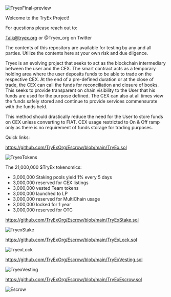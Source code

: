 ![TryexFinal-preview](https://user-images.githubusercontent.com/118675124/202914713-7cf9f9fa-9c5f-49c9-85c5-adde76ab9714.png)

Welcome to the TryEx Project! 

For questions please reach out to: 

Talk@tryex.org or
@Tryex_org on Twitter

The contents of this repository are available for testing by any and all parties.
Utilize the contents here at your own risk and due diigence.

Tryex is an evolving project that seeks to act as the blockchain intermediary between the user and the CEX. 
The smart contract acts as a temporary holding area where the user deposits funds to be able to trade on the respective CEX. 
At the end of a pre-defined duration or at the close of trade, the CEX can call the funds for reconciliation and closure of books. 
This seeks to provide transparent on chain visibility to the User that his funds are used for the purpose defined. 
The CEX can also at all times view the funds safely stored and continue to provide services commensurate with the funds held.

This method should drastically reduce the need for the User to store funds on CEX unless converting to FIAT. 
CEX usage restricted to On & Off ramp only as there is no requirement of funds storage for trading purposes.

Quick links: 

https://github.com/TryExOrg/Escrow/blob/main/TryEx.sol

![TryexTokens](https://user-images.githubusercontent.com/118675124/202914678-525d2ad6-5f0c-44dd-8e4b-3d97b9b8365c.PNG)

The 21,000,000 $TryEx tokenomics:

- 3,000,000 Staking pools yield 1% every 5 days
- 3,000,000 reserved for CEX listings
- 3,000,000 vested Team tokens 
- 3,000,000 launched to LP
- 3,000,000 reserved for MultiChain usage
- 3,000,000 locked for 1 year
- 3,000,000 reserved for OTC

https://github.com/TryExOrg/Escrow/blob/main/TryExStake.sol

![TryexStake](https://user-images.githubusercontent.com/118675124/202928799-9f5c9749-92df-4a99-8bbb-b073d795ce6c.png)

https://github.com/TryExOrg/Escrow/blob/main/TryExLock.sol

![TryexLock](https://user-images.githubusercontent.com/118675124/202928831-23631aa0-bb14-47b9-806b-df5d85e17c52.png)

https://github.com/TryExOrg/Escrow/blob/main/TryExVesting.sol

![TryexVesting](https://user-images.githubusercontent.com/118675124/202928947-972c2926-ec41-4eee-98ea-1da5e0e4fe25.PNG)

https://github.com/TryExOrg/Escrow/blob/main/TryExEscrow.sol

![Escrow](https://user-images.githubusercontent.com/118675124/202914663-75581f47-ac91-48d9-b0db-fb779d066f0d.PNG)
